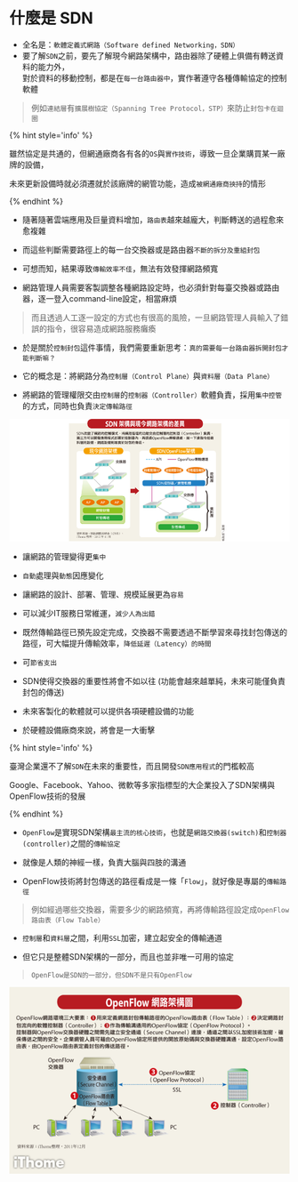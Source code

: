 # 什麼是 SDN

<!--sec data-title="什麼是 SDN？" data-id="1" data-nopdf="true" data-collapse=false ces-->

- 全名是：`軟體定義式網路（Software defined Networking，SDN）`
- 要了解`SDN`之前，要先了解現今網路架構中，路由器除了硬體上俱備有轉送資料的能力外，   
對於資料的移動控制，都是在`每一台路由器中`，實作著遵守各種傳輸協定的控制軟體
> 例如`連結層`有`擴展樹協定（Spanning Tree Protocol，STP）`來防止`封包卡在迴圈`   

{% hint style='info' %}

雖然協定是共通的，但網通廠商各有各的`OS`與`實作技術`，導致一旦企業購買某一廠牌的設備，   

未來更新設備時就必須遷就於該廠牌的網管功能，造成`被網通廠商挾持`的情形

{% endhint %}

<!--endsec-->

<!--sec data-title="現今這樣不是沒什麼問題嘛？" data-id="2" data-nopdf="true" data-collapse=false ces-->

- 隨著隨著雲端應用及巨量資料增加，`路由表`越來越龐大，判斷轉送的過程愈來愈複雜

- 而這些判斷需要路徑上的每一台交換器或是路由器`不斷的拆分及重組封包`

- 可想而知，結果導致`傳輸效率不佳`，無法有效發揮網路頻寬

- 網路管理人員需要客製調整各種網路設定時，也必須針對每臺交換器或路由器，逐一登入command-line設定，相當麻煩
> 而且透過人工逐一設定的方式也有很高的風險，一旦網路管理人員輸入了錯誤的指令，很容易造成網路服務癱瘓

- 於是關於`控制封包`這件事情，我們需要重新思考：`真的需要每一台路由器拆開封包才能判斷嘛？`

<!--endsec-->

<!--sec data-title="所以SDN做了什麼？" data-id="3" data-nopdf="true" data-collapse=false ces-->

- 它的概念是：將網路分為`控制層（Control Plane）`與`資料層（Data Plane）`

- 將網路的管理權限交由`控制層`的`控制器（Controller）`軟體負責，採用`集中控管`的方式，同時也負責`決定傳輸路徑`

![SDN](image/SDN.png)

<!--endsec-->

<!--sec data-title="SDN帶來的好處？" data-id="4" data-nopdf="true" data-collapse=false ces-->

- 讓網路的管理變得更`集中`

- `自動`處理與`動態`因應變化

- 讓網路的設計、部署、管理、規模延展更為`容易`

- 可以減少IT服務日常維運，`減少人為出錯`

- 既然傳輸路徑已預先設定完成，交換器不需要透過不斷學習來尋找封包傳送的路徑，可大幅提升傳輸效率，`降低延遲（Latency）的時間`

- 可`節省支出`


<!--endsec-->

<!--sec data-title="所以網通廠怎麼看SDN？" data-id="5" data-nopdf="true" data-collapse=false ces-->

- SDN使得交換器的重要性將會不如以往 (功能會越來越單純，未來可能僅負責封包的傳送)

- 未來客製化的軟體就可以提供各項硬體設備的功能

- 於硬體設備廠商來說，將會是一大衝擊

<!--endsec-->

{% hint style='info' %}

臺灣企業還不了解`SDN`在未來的重要性，而且開發`SDN應用程式`的門檻較高

Google、Facebook、Yahoo、微軟等多家指標型的大企業投入了SDN架構與OpenFlow技術的發展

{% endhint %}

<!--sec data-title="我剛好像看到OpenFlow，那是什麼？ 跟SDN是什麼關係" data-id="6" data-nopdf="true" data-collapse=false ces-->

- `OpenFlow`是實現SDN架構`最主流的核心技術`，也就是`網路交換器(switch)`和`控制器(controller)`之間的`傳輸協定`

- 就像是人類的神經一樣，負責大腦與四肢的溝通

- OpenFlow技術將封包傳送的路徑看成是一條「`Flow`」，就好像是專屬的`傳輸路徑`
> 例如經過哪些交換器，需要多少的網路頻寬，再將傳輸路徑設定成`OpenFlow路由表（Flow Table）`

- `控制層`和`資料層`之間，利用`SSL`加密，建立起安全的傳輸通道

- 但它只是整體SDN架構的一部分，而且也並非唯一可用的協定
> `OpenFlow是SDN的一部分，但SDN不是只有OpenFlow`

![OpenFlow](image/Openflow.png)

<!--endsec-->
